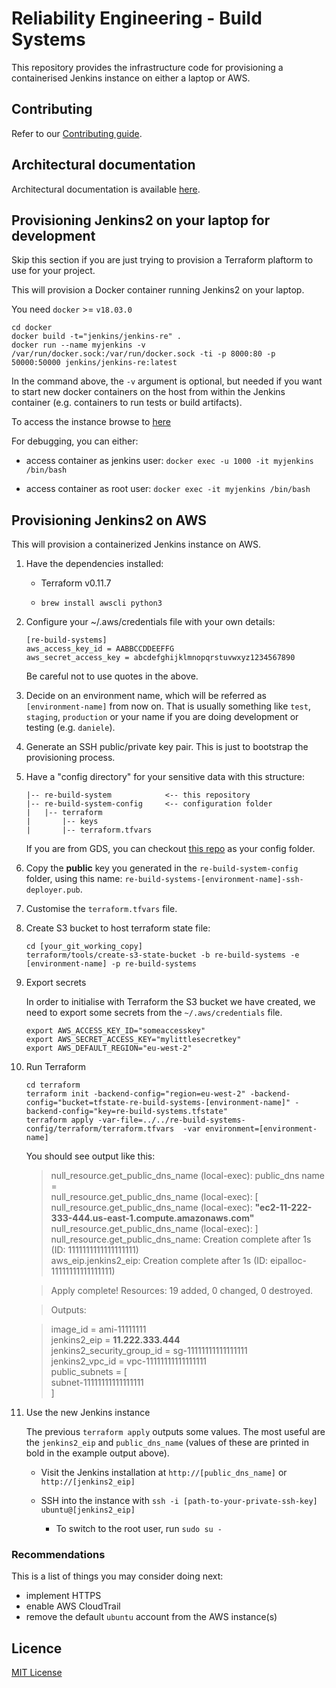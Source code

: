 # Reliability Engineering - Build Systems

This repository provides the infrastructure code for provisioning a containerised Jenkins instance on either a laptop or AWS.

## Contributing

Refer to our [Contributing guide](CONTRIBUTING.md).

## Architectural documentation

Architectural documentation is available [here](docs/architecture/README.md).

## Provisioning Jenkins2 on your laptop for development

Skip this section if you are just trying to provision a Terraform plaftorm to use for your project.

This will provision a Docker container running Jenkins2 on your laptop.

You need `docker` >= `v18.03.0`

```
cd docker
docker build -t="jenkins/jenkins-re" .
docker run --name myjenkins -v /var/run/docker.sock:/var/run/docker.sock -ti -p 8000:80 -p 50000:50000 jenkins/jenkins-re:latest
```
In the command above, the `-v` argument is optional, but needed if you want to start new docker containers on the host from within the Jenkins container (e.g. containers to run tests or build artifacts).

To access the instance browse to [here](http://localhost:8000)


For debugging, you can either:

* access container as jenkins user:
`docker exec -u 1000 -it myjenkins /bin/bash`

* access container as root user:
`docker exec -it myjenkins /bin/bash`


## Provisioning Jenkins2 on AWS

This will provision a containerized Jenkins instance on AWS.

1. Have the dependencies installed:

    * Terraform v0.11.7

    * `brew install awscli python3`

1. Configure your ~/.aws/credentials file with your own details:

    ```
    [re-build-systems]
    aws_access_key_id = AABBCCDDEEFFG
    aws_secret_access_key = abcdefghijklmnopqrstuvwxyz1234567890
    ```

    Be careful not to use quotes in the above.

1. Decide on an environment name, which will be referred as `[environment-name]` from now on.
That is usually something like `test`, `staging`, `production` or your name if you are doing development or testing (e.g. `daniele`).

1. Generate an SSH public/private key pair. This is just to bootstrap the provisioning process. 

1. Have a "config directory" for your sensitive data with this structure:

    ```
    |-- re-build-system            <-- this repository
    |-- re-build-system-config     <-- configuration folder
    |   |-- terraform
    |       |-- keys
    |       |-- terraform.tfvars

    ```
    
    If you are from GDS, you can checkout [this repo](https://github.com/alphagov/re-build-systems-config) as your config folder. 

1. Copy the **public** key you generated in the `re-build-system-config` folder, using this name: `re-build-systems-[environment-name]-ssh-deployer.pub`.

1. Customise the `terraform.tfvars` file.

1. Create S3 bucket to host terraform state file:

    ```
    cd [your_git_working_copy]
    terraform/tools/create-s3-state-bucket -b re-build-systems -e [environment-name] -p re-build-systems
    ```

1. Export secrets

    In order to initialise with Terraform the S3 bucket we have created, we need to export some secrets from the `~/.aws/credentials` file.

    ```
    export AWS_ACCESS_KEY_ID="someaccesskey"
    export AWS_SECRET_ACCESS_KEY="mylittlesecretkey"
    export AWS_DEFAULT_REGION="eu-west-2"
    ```

1. Run Terraform

    ```
    cd terraform
    terraform init -backend-config="region=eu-west-2" -backend-config="bucket=tfstate-re-build-systems-[environment-name]" -backend-config="key=re-build-systems.tfstate"
    terraform apply -var-file=../../re-build-systems-config/terraform/terraform.tfvars  -var environment=[environment-name]
    ```

      You should see output like this:
    
      >null_resource.get_public_dns_name (local-exec): public_dns name =  
      null_resource.get_public_dns_name (local-exec): [  
      null_resource.get_public_dns_name (local-exec):     <b>"ec2-11-222-333-444.us-east-1.compute.amazonaws.com"</b>  
      null_resource.get_public_dns_name (local-exec): ]  
      null_resource.get_public_dns_name: Creation complete after 1s (ID: 1111111111111111111)  
      aws_eip.jenkins2_eip: Creation complete after 1s (ID: eipalloc-11111111111111111)  
    
      >Apply complete! Resources: 19 added, 0 changed, 0 destroyed.  
    
      >Outputs:  
    
      >image_id = ami-11111111  
      jenkins2_eip = <b>11.222.333.444</b>  
      jenkins2_security_group_id = sg-11111111111111111  
      jenkins2_vpc_id = vpc-11111111111111111  
      public_subnets = [  
          subnet-11111111111111111  
      ]

1. Use the new Jenkins instance

    The previous `terraform apply` outputs some values. The most useful are the `jenkins2_eip` and `public_dns_name` (values of these are printed in bold in the example output above).

    * Visit the Jenkins installation at `http://[public_dns_name]` or `http://[jenkins2_eip]`

    * SSH into the instance with `ssh -i [path-to-your-private-ssh-key] ubuntu@[jenkins2_eip]`
        * To switch to the root user, run `sudo su -`

### Recommendations

This is a list of things you may consider doing next:

* implement HTTPS
* enable AWS CloudTrail
* remove the default `ubuntu` account from the AWS instance(s)


## Licence

[MIT License](LICENCE)
